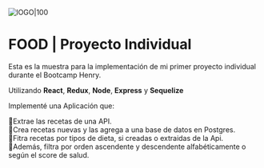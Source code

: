 ![lOGO|100](https://i.ibb.co/VTD2d18/Logo-Azul-Claro.png)

# **FOOD** | Proyecto Individual

Esta es la muestra para la implementación de mi primer proyecto individual durante el Bootcamp Henry.<br />

Utilizando **React**, **Redux**, **Node**, **Express** y **Sequelize**<br />

Implementé una Aplicación que: <br /> 

🎈Extrae las recetas de una API.<br />
🎈Crea recetas nuevas y las agrega a una base de datos en Postgres.<br />
🎈Fitra recetas por tipos de dieta, si creadas o extraidas de la Api. <br />
🎈Además, filtra por orden ascendente y descendente alfabéticamente o según el score de salud.<br />